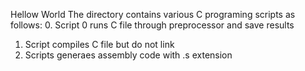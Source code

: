 Hellow World
The directory contains various C programing scripts as follows:
0. Script 0 runs C file through preprocessor and save results
1. Script compiles C file but do not link
2. Scripts generaes assembly code with .s extension

